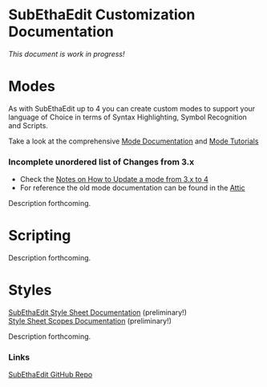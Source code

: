 # SubEthaEdit Customization Documentation

*This document is work in progress!*

# Modes
As with SubEthaEdit up to 4 you can create custom modes to support your language of Choice in terms of Syntax Highlighting, Symbol Recognition and Scripts.

Take a look at the comprehensive [Mode Documentation][ModeExample] and [Mode Tutorials][ModeTutorial]

### Incomplete unordered list of Changes from 3.x

* Check the [Notes on How to Update a mode from 3.x to 4][ModeUpdate]
* For reference the old mode documentation can be found in the [Attic][ModeDocu3]
  

Description forthcoming.

  
# Scripting

Description forthcoming.


# Styles

[SubEthaEdit Style Sheet Documentation][Styles] (preliminary!)  
[Style Sheet Scopes Documentation][Scopes] (preliminary!)

Description forthcoming.


### Links
[SubEthaEdit GitHub Repo][see_github]  


<!-- Referenced Files -->
[ModeDocu3]: ../Attic/SubEthaEdit3/Documentation "SubEthaEdit 3.x Mode Documentation"

[ModeUpdate]: ModeUpdateNotes.md "Notes on updating modes from SubEthaEdit 3 to 4"
[Scopes]: Styles/Scopes.md "Style Sheet Scopes Documentation"

<!-- Referenced Paths -->
[ModeExample]: ExampleMode "SubEthaEdit 4 Example Mode"
[Styles]: Styles "SubEthaEdit Style Sheet Documentation"
[ModeTutorial]: ModeTutorial "Mode Creation Tutorials"

<!-- Referenced URLs -->
[see_github]: https://github.com/subethaedit/SubEthaEdit "SubEthaEdit GitHub Repo"
